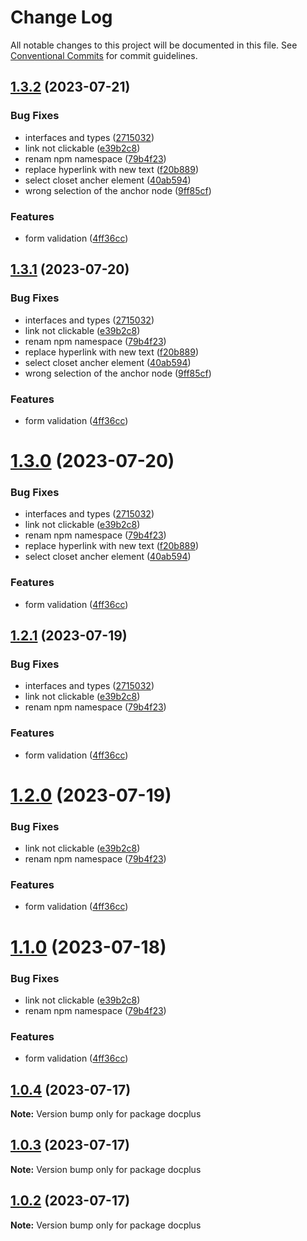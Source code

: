 # Change Log

All notable changes to this project will be documented in this file.
See [Conventional Commits](https://conventionalcommits.org) for commit guidelines.

## [1.3.2](https://github.com/HMarzban/extension-hyperlink/compare/v1.0.4...v1.3.2) (2023-07-21)


### Bug Fixes

* interfaces and types ([2715032](https://github.com/HMarzban/extension-hyperlink/commit/27150323de93cafc9e8463be1ac490342db46cd5))
* link not clickable ([e39b2c8](https://github.com/HMarzban/extension-hyperlink/commit/e39b2c87d3c7e13d0bd2edf4363ef121e2d50797))
* renam npm namespace ([79b4f23](https://github.com/HMarzban/extension-hyperlink/commit/79b4f235558440dc2717760c8bcb6bf5f55a0e80))
* replace hyperlink with new text ([f20b889](https://github.com/HMarzban/extension-hyperlink/commit/f20b8894ae11958475c6875d07abc1431a8ce731))
* select closet ancher element ([40ab594](https://github.com/HMarzban/extension-hyperlink/commit/40ab594a2c641f06acebbe21ac7aaa3848366ea5))
* wrong selection of the anchor node ([9ff85cf](https://github.com/HMarzban/extension-hyperlink/commit/9ff85cfd17d8a325ae137942023c7290887ab1d7))


### Features

* form validation ([4ff36cc](https://github.com/HMarzban/extension-hyperlink/commit/4ff36cc5c0a3557cff46d409f8e5adbdd7aba5da))





## [1.3.1](https://github.com/HMarzban/extension-hyperlink/compare/v1.0.4...v1.3.1) (2023-07-20)


### Bug Fixes

* interfaces and types ([2715032](https://github.com/HMarzban/extension-hyperlink/commit/27150323de93cafc9e8463be1ac490342db46cd5))
* link not clickable ([e39b2c8](https://github.com/HMarzban/extension-hyperlink/commit/e39b2c87d3c7e13d0bd2edf4363ef121e2d50797))
* renam npm namespace ([79b4f23](https://github.com/HMarzban/extension-hyperlink/commit/79b4f235558440dc2717760c8bcb6bf5f55a0e80))
* replace hyperlink with new text ([f20b889](https://github.com/HMarzban/extension-hyperlink/commit/f20b8894ae11958475c6875d07abc1431a8ce731))
* select closet ancher element ([40ab594](https://github.com/HMarzban/extension-hyperlink/commit/40ab594a2c641f06acebbe21ac7aaa3848366ea5))
* wrong selection of the anchor node ([9ff85cf](https://github.com/HMarzban/extension-hyperlink/commit/9ff85cfd17d8a325ae137942023c7290887ab1d7))


### Features

* form validation ([4ff36cc](https://github.com/HMarzban/extension-hyperlink/commit/4ff36cc5c0a3557cff46d409f8e5adbdd7aba5da))





# [1.3.0](https://github.com/HMarzban/extension-hyperlink/compare/v1.0.4...v1.3.0) (2023-07-20)


### Bug Fixes

* interfaces and types ([2715032](https://github.com/HMarzban/extension-hyperlink/commit/27150323de93cafc9e8463be1ac490342db46cd5))
* link not clickable ([e39b2c8](https://github.com/HMarzban/extension-hyperlink/commit/e39b2c87d3c7e13d0bd2edf4363ef121e2d50797))
* renam npm namespace ([79b4f23](https://github.com/HMarzban/extension-hyperlink/commit/79b4f235558440dc2717760c8bcb6bf5f55a0e80))
* replace hyperlink with new text ([f20b889](https://github.com/HMarzban/extension-hyperlink/commit/f20b8894ae11958475c6875d07abc1431a8ce731))
* select closet ancher element ([40ab594](https://github.com/HMarzban/extension-hyperlink/commit/40ab594a2c641f06acebbe21ac7aaa3848366ea5))


### Features

* form validation ([4ff36cc](https://github.com/HMarzban/extension-hyperlink/commit/4ff36cc5c0a3557cff46d409f8e5adbdd7aba5da))





## [1.2.1](https://github.com/HMarzban/extension-hyperlink/compare/v1.0.4...v1.2.1) (2023-07-19)


### Bug Fixes

* interfaces and types ([2715032](https://github.com/HMarzban/extension-hyperlink/commit/27150323de93cafc9e8463be1ac490342db46cd5))
* link not clickable ([e39b2c8](https://github.com/HMarzban/extension-hyperlink/commit/e39b2c87d3c7e13d0bd2edf4363ef121e2d50797))
* renam npm namespace ([79b4f23](https://github.com/HMarzban/extension-hyperlink/commit/79b4f235558440dc2717760c8bcb6bf5f55a0e80))


### Features

* form validation ([4ff36cc](https://github.com/HMarzban/extension-hyperlink/commit/4ff36cc5c0a3557cff46d409f8e5adbdd7aba5da))





# [1.2.0](https://github.com/HMarzban/extension-hyperlink/compare/v1.0.4...v1.2.0) (2023-07-19)


### Bug Fixes

* link not clickable ([e39b2c8](https://github.com/HMarzban/extension-hyperlink/commit/e39b2c87d3c7e13d0bd2edf4363ef121e2d50797))
* renam npm namespace ([79b4f23](https://github.com/HMarzban/extension-hyperlink/commit/79b4f235558440dc2717760c8bcb6bf5f55a0e80))


### Features

* form validation ([4ff36cc](https://github.com/HMarzban/extension-hyperlink/commit/4ff36cc5c0a3557cff46d409f8e5adbdd7aba5da))





# [1.1.0](https://github.com/HMarzban/extension-hyperlink/compare/v1.0.4...v1.1.0) (2023-07-18)


### Bug Fixes

* link not clickable ([e39b2c8](https://github.com/HMarzban/extension-hyperlink/commit/e39b2c87d3c7e13d0bd2edf4363ef121e2d50797))
* renam npm namespace ([79b4f23](https://github.com/HMarzban/extension-hyperlink/commit/79b4f235558440dc2717760c8bcb6bf5f55a0e80))


### Features

* form validation ([4ff36cc](https://github.com/HMarzban/extension-hyperlink/commit/4ff36cc5c0a3557cff46d409f8e5adbdd7aba5da))





## [1.0.4](https://github.com/HMarzban/extension-hyperlink/compare/v1.0.1...v1.0.4) (2023-07-17)

**Note:** Version bump only for package docplus





## [1.0.3](https://github.com/HMarzban/extension-hyperlink/compare/v1.0.1...v1.0.3) (2023-07-17)

**Note:** Version bump only for package docplus





## [1.0.2](https://github.com/HMarzban/extension-hyperlink/compare/v1.0.1...v1.0.2) (2023-07-17)

**Note:** Version bump only for package docplus
